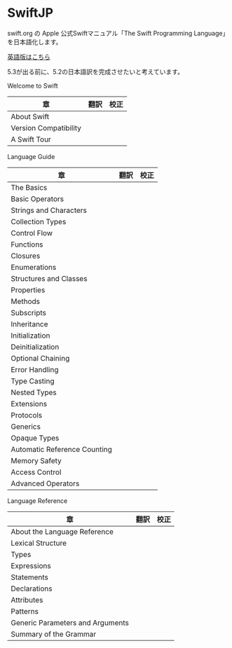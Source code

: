 # SwiftJP

swift.org の Apple 公式Swiftマニュアル「The Swift Programming Language」を日本語化します。

[英語版はこちら](https://docs.swift.org/swift-book/)

5.3が出る前に、5.2の日本語訳を完成させたいと考えています。

Welcome to Swift

| 章 | 翻訳 | 校正 |
| --- | --- | --- |
| About Swift |  |  |
| Version Compatibility |  |  |
| A Swift Tour |  |  |

Language Guide

| 章 | 翻訳 | 校正 |
| --- | --- | --- |
| The Basics |  |  |
| Basic Operators |  |  |
| Strings and Characters |  |  |
| Collection Types |  |  |
| Control Flow |  |  |
| Functions |  |  |
| Closures |  |  |
| Enumerations |  |  |
| Structures and Classes |  |  |
| Properties |  |  |
| Methods |  |  |
| Subscripts |  |  |
| Inheritance |  |  |
| Initialization |  |  |
| Deinitialization |  |  |
| Optional Chaining |  |  |
| Error Handling |  |  |
| Type Casting |  |  |
| Nested Types |  |  |
| Extensions |  |  |
| Protocols |  |  |
| Generics |  |  |
| Opaque Types |  |  |
| Automatic Reference Counting |  |  |
| Memory Safety |  |  |
| Access Control |  |  |
| Advanced Operators |  |  |

Language Reference

| 章 | 翻訳 | 校正 |
| --- | --- | --- |
| About the Language Reference |  |  |
| Lexical Structure |  |  |
| Types |  |  |
| Expressions |  |  |
| Statements |  |  |
| Declarations |  |  |
| Attributes |  |  |
| Patterns |  |  |
| Generic Parameters and Arguments |  |  |
| Summary of the Grammar |  |  |





